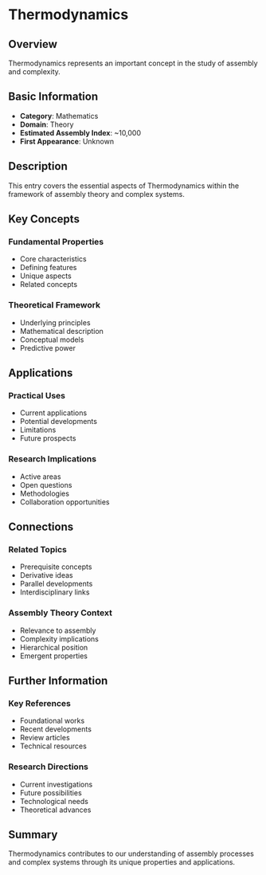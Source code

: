 # Thermodynamics

## Overview

Thermodynamics represents an important concept in the study of assembly and complexity.

## Basic Information

- **Category**: Mathematics
- **Domain**: Theory
- **Estimated Assembly Index**: ~10,000
- **First Appearance**: Unknown

## Description

This entry covers the essential aspects of Thermodynamics within the framework of assembly theory and complex systems.

## Key Concepts

### Fundamental Properties
- Core characteristics
- Defining features
- Unique aspects
- Related concepts

### Theoretical Framework
- Underlying principles
- Mathematical description
- Conceptual models
- Predictive power

## Applications

### Practical Uses
- Current applications
- Potential developments
- Limitations
- Future prospects

### Research Implications
- Active areas
- Open questions
- Methodologies
- Collaboration opportunities

## Connections

### Related Topics
- Prerequisite concepts
- Derivative ideas
- Parallel developments
- Interdisciplinary links

### Assembly Theory Context
- Relevance to assembly
- Complexity implications
- Hierarchical position
- Emergent properties

## Further Information

### Key References
- Foundational works
- Recent developments
- Review articles
- Technical resources

### Research Directions
- Current investigations
- Future possibilities
- Technological needs
- Theoretical advances

## Summary

Thermodynamics contributes to our understanding of assembly processes and complex systems through its unique properties and applications.
